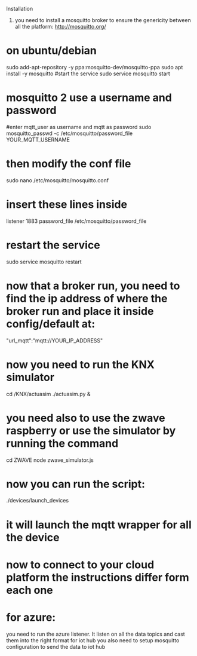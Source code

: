 Installation

1) you need to install a mosquitto broker to ensure the genericity between all the platform:
http://mosquitto.org/

# on ubuntu/debian
sudo add-apt-repository -y ppa:mosquitto-dev/mosquitto-ppa
sudo apt install -y mosquitto
#start the service
sudo service mosquitto start
# mosquitto 2 use a username and password
#enter mqtt_user as username and mqtt as password
sudo mosquitto_passwd -c /etc/mosquitto/password_file YOUR_MQTT_USERNAME
# then modify the conf file
sudo nano /etc/mosquitto/mosquitto.conf
# insert these lines inside
listener 1883
password_file /etc/mosquitto/password_file
# restart the service
sudo service mosquitto restart

# now that a broker run, you need to find the ip address of where the broker run and place it inside config/default at:
"url_mqtt":"mqtt://YOUR_IP_ADDRESS"
# now you need to run the KNX simulator
cd /KNX/actuasim
./actuasim.py &
# you need also to use the zwave raspberry or use the simulator by running the command
cd ZWAVE
node zwave_simulator.js

# now you can run the script:
./devices/launch_devices
# it will launch the mqtt wrapper for all the device

# now to connect to your cloud platform the instructions differ form each one

# for azure:

you need to run the azure listener. It listen on all the data topics and cast them into the right format for iot hub
you also need to setup mosquitto configuration to send the data to iot hub

